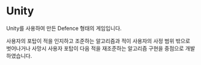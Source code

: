 # Unity
Unity를 사용하여 만든 Defence 형태의 게임입니다.

사용자의 포탑이 적을 인지하고 조준하는 알고리즘과
적이 사용자의 사정 범위 밖으로 벗어나거나 사망시 
사용자 포탑이 다음 적을 재조준하는 알고리즘 구현을 중점으로 개발하였습니다.
